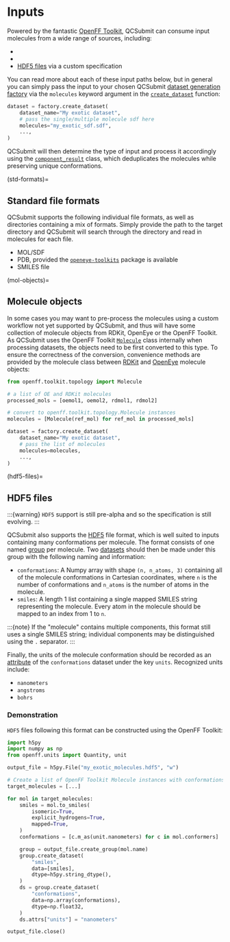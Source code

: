 # Inputs

Powered by the fantastic [OpenFF Toolkit],  QCSubmit can consume input molecules from a wide range of sources, including:

* [](std-formats)
* [](mol-objects)
* [HDF5 files](hdf5-files) via a custom specification


You can read more about each of these input paths below, but in general you can simply pass the input to your chosen QCSubmit [dataset generation factory](factories) via the `molecules` keyword argument in the [`create_dataset`] function:

```python
dataset = factory.create_dataset(
    dataset_name="My exotic dataset",
    # pass the single/multiple molecule sdf here
    molecules="my_exotic_sdf.sdf",
    ...,
)
```

QCSubmit will then determine the type of input and process it accordingly using the [`component_result`] class, which deduplicates the molecules while preserving unique conformations.

[OpenFF Toolkit]: https://github.com/openforcefield/openff-toolkit/
[`create_dataset`]: openff.qcsubmit.factories.BaseDatasetFactory.create_dataset
[`component_result`]: openff.qcsubmit.workflow_components.ComponentResult

(std-formats)=
## Standard file formats

QCSubmit supports the following individual file formats, as well as directories containing a mix of formats. Simply provide the path to the target directory and QCSubmit will search through the directory and read in molecules for each file.

* MOL/SDF
* PDB, provided the [`openeye-toolkits`] package is available
* SMILES file

[`openeye-toolkits`]: https://docs.eyesopen.com/toolkits/python/intro.html

(mol-objects)=
## Molecule objects

In some cases you may want to pre-process the molecules using a custom workflow not yet supported by QCSubmit, and thus will have some collection of molecule objects from RDKit, OpenEye or the OpenFF Toolkit. As QCSubmit uses the OpenFF Toolkit [`Molecule`] class internally when processing datasets, the objects need to be first converted to this type. To ensure the correctness of the conversion, convenience methods are provided by the molecule class between [RDKit] and [OpenEye] molecule objects:

```python
from openff.toolkit.topology import Molecule

# a list of OE and RDKit molecules
processed_mols = [oemol1, oemol2, rdmol1, rdmol2]

# convert to openff.toolkit.topology.Molecule instances
molecules = [Molecule(ref_mol) for ref_mol in processed_mols]

dataset = factory.create_dataset(
    dataset_name="My exotic dataset",
    # pass the list of molecules
    molecules=molecules,
    ...,
)
```

[`Molecule`]: https://open-forcefield-toolkit.readthedocs.io/en/latest/api/generated/openff.toolkit.topology.Molecule.html#openff.toolkit.topology.Molecule
[RDKit]: https://open-forcefield-toolkit.readthedocs.io/en/latest/users/molecule_cookbook.html#from-rdkit-mol
[OpenEye]: https://open-forcefield-toolkit.readthedocs.io/en/latest/users/molecule_cookbook.html#from-openeye-oemol

(hdf5-files)=
## HDF5 files

:::{warning}
`HDF5` support is still pre-alpha and so the specification is still evolving.
:::

QCSubmit also supports the [HDF5] file format, which is well suited to inputs containing many conformations per molecule. The format consists of one named [group] per molecule. Two [datasets] should then be made under this group with the following naming and information:

- `conformations`: A Numpy array with shape `(n, n_atoms, 3)` containing all of the molecule conformations in Cartesian coordinates, where `n` is the number of conformations and `n_atoms` is the number of atoms in the molecule.
- `smiles`: A length 1 list containing a single mapped SMILES string representing the molecule. Every atom in the molecule should be mapped to an index from 1 to `n`.

:::{note}
If the "molecule" contains multiple components, this format still uses a single SMILES string; individual components may be distinguished using the `.` separator.
:::

Finally, the units of the molecule conformation should be recorded as an [attribute] of the `conformations` dataset under the key `units`. Recognized units include:

* `nanometers`
* `angstroms`
* `bohrs`

[HDF5]: http://www.h5py.org/
[group]: https://docs.h5py.org/en/stable/high/group.html#groups
[datasets]: https://docs.h5py.org/en/stable/high/dataset.html#datasets
[attribute]: https://docs.h5py.org/en/stable/high/attr.html#attributes

### Demonstration

`HDF5` files following this format can be constructed using the OpenFF Toolkit:

```python
import h5py
import numpy as np
from openff.units import Quantity, unit

output_file = h5py.File("my_exotic_molecules.hdf5", "w")

# Create a list of OpenFF Toolkit Molecule instances with conformations
target_molecules = [...]

for mol in target_molecules:
    smiles = mol.to_smiles(
        isomeric=True,
        explicit_hydrogens=True,
        mapped=True,
    )
    conformations = [c.m_as(unit.nanometers) for c in mol.conformers]

    group = output_file.create_group(mol.name)
    group.create_dataset(
        "smiles",
        data=[smiles],
        dtype=h5py.string_dtype(),
    )
    ds = group.create_dataset(
        "conformations",
        data=np.array(conformations),
        dtype=np.float32,
    )
    ds.attrs["units"] = "nanometers"

output_file.close()
```
